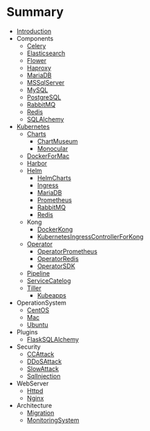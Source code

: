 # Summary

* [Introduction](README.md)
* Components
    * [Celery](Components/Celery.md)
    * [Elasticsearch](Components/Elasticsearch.md)
    * [Flower](Components/Flower.md)
    * [Haproxy](Components/Haproxy.md)
    * [MariaDB](Components/MariaDB.md)
    * [MSSqlServer](Components/MSSqlServer.md)
    * [MySQL](Components/MySQL.md)
    * [PostgreSQL](Components/PostgreSQL.md)
    * [RabbitMQ](Components/RabbitMQ.md)
    * [Redis](Components/Redis.md)
    * [SQLAlchemy](Components/SQLAlchemy.md)
* [Kubernetes](Kubernetes/README.md)
    * [Charts](Kubernetes/Charts/README.md)
        * [ChartMuseum](Kubernetes/Charts/ChartMuseum.md)
        * [Monocular](Kubernetes/Charts/Monocular.md)
    * [DockerForMac](Kubernetes/DockerForMac/README.md)
    * [Harbor](Kubernetes/Harbor/README.md)
    * [Helm](Kubernetes/Helm/README.md)
        * [HelmCharts](Kubernetes/Helm/HelmCharts.md)
        * [Ingress](Kubernetes/Helm/Ingress.md)
        * [MariaDB](Kubernetes/Helm/MariaDB.md)
        * [Prometheus](Kubernetes/Helm/Prometheus.md)
        * [RabbitMQ](Kubernetes/Helm/RabbitMQ.md)
        * [Redis](Kubernetes/Helm/Redis.md)
    * Kong
        * [DockerKong](Kubernetes/Kong/DockerKong.md)
        * [KubernetesIngressControllerForKong](Kubernetes/Kong/KubernetesIngressControllerForKong.md)
    * [Operator](Kubernetes/Operator/README.md)
        * [OperatorPrometheus](Kubernetes/Operator/OperatorPrometheus.md)
        * [OperatorRedis](Kubernetes/Operator/OperatorRedis.md)
        * [OperatorSDK](Kubernetes/Operator/OperatorSDK.md)
    * [Pipeline](Kubernetes/Pipeline/README.md)
    * [ServiceCatelog](Kubernetes/ServiceCatelog/README.md)
    * [Tiller](Kubernetes/Tiller/README.md)
        * [Kubeapps](Kubernetes/Tiller/Kubeapps.md)
* OperationSystem
    * [CentOS](OperationSystem/CentOS.md)
    * [Mac](OperationSystem/Mac.md)
    * [Ubuntu](OperationSystem/Ubuntu.md)
* Plugins
    * [FlaskSQLAlchemy](Plugins/FlaskSQLAlchemy.md)
* Security
    * [CCAttack](Security/CCAttack.md)
    * [DDoSAttack](Security/DDoSAttack.md)
    * [SlowAttack](Security/SlowAttack.md)
    * [SqlInjection](Security/SqlInjection.md)
* WebServer
    * [Httpd](WebServer/Httpd.md)
    * [Nginx](WebServer/Nginx.md)
* Architecture
    * [Migration](Architecture/Migration.md)
    * [MonitoringSystem](Architecture/MonitoringSystem.md)
